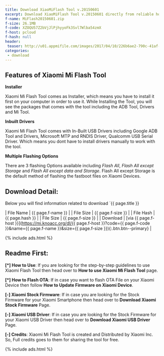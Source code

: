 ```yaml
---
title: Download XiaoMiFlash Tool v.20150601
excerpt: Download XiaoMiFlash Tool v.20150601 directly from reliable host
f-name: MiFlash20150601.zip
f-size: 26.1MB
f-code: XZOQU57Z2bVjJlPjhyyoFk3Svl7Wlba54zmX
f-host: pcloud
f-hash: null
header:
 teaser: http://u01.appmifile.com/images/2017/04/10/226b6ae2-790c-41af-8594-8def2e24e7d7.jpg
categories:
 - download
---
```


## Features of Xiaomi Mi Flash Tool

<strong>Installer</strong>

Xiaomi Mi Flash Tool comes as Installer, which means you have to install it first on your computer in order to use it. While Installing the Tool, you will see the packages that comes with the tool including the ADB Tool, Drivers and Mi Tool.

**Inbuilt Drivers**

Xiaomi Mi Flash Tool comes with In-Built USB Drivers including Google ADB Tool and Drivers, Microsoft MTP and RNDIS Driver, Qualcomm USB Serial Driver. Which means you dont have to install drivers manually to work with the tool.

**Multiple Flashing Options**

There are 3 flashing Options available including _Flash All_, _Flash All except Storage_ and _Flash All except data and Storage_. Flash All except Storage is the default method of flashing the fastboot files on Xiaomi Devices.

## Download Detail:

Below you will find information related to download `{{ page.title }}

| File Name | {{ page.f-name }} |
| File Size | {{ page.f-size }} |
| File Hash | {{ page.hash }} |
| File Size | {{ page.f-size }} |
| Download | [via {{ page.f-host }}](https://mi.knoacc.org/dl/{{ page.f-host }}?code={{ page.f-code }}&amp;name={{ page.f-name }}&amp;size={{ page.f-size }}){:.btn.btn--primary} |

{% include ads.html %}

## Readme First:

**[*] How to Use**: If you are looking for the step-by-step guidelines to use Xiaomi Flash Tool then head over to **How to use Xiaomi Mi Flash Tool** page.

**[*] How to Flash OTA**: If in case you want to flash OTA File on your Xiaomi Device then follow **How to Update Firmware on Xiaomi Device**.

**[-] Xiaomi Stock Firmware**: If in case you are looking for the Stock Firmware for your Xiaomi Smartphone then head over to **Download Xiaomi Stock Firmware** Page.

**[-] Xiaomi USB Driver**: If in case you are looking for the Stock Firmware for your Xiaomi USB Driver then head over to **Download Xiaomi USB Driver** Page.

**[-] Credits**: Xiaomi Mi Flash Tool is created and Distributed by Xiaomi Inc. So, Full credits goes to them for sharing the tool for free.

{% include ads.html %}
